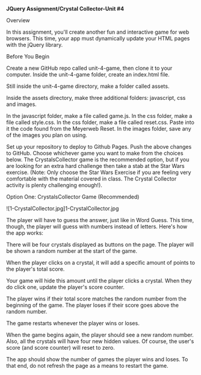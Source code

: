 **JQuery Assignment/Crystal Collector-Unit #4**


Overview

In this assignment, you'll create another fun and interactive game for web browsers. This time, your app must dynamically update your HTML pages with the jQuery library.

Before You Begin


Create a new GitHub repo called unit-4-game, then clone it to your computer.
Inside the unit-4-game folder, create an index.html file.

Still inside the unit-4-game directory, make a folder called assets.


Inside the assets directory, make three additional folders: javascript, css and images.


In the javascript folder, make a file called game.js.
In the css folder, make a file called style.css.
In the css folder, make a file called reset.css. Paste into it the code found from the Meyerweb Reset.
In the images folder, save any of the images you plan on using.




Set up your repository to deploy to Github Pages.
Push the above changes to GitHub. 
Choose whichever game you want to make from the choices below. The CrystalsCollector game is the recommended option, but if you are looking for an extra hard challenge then take a stab at the Star Wars exercise. (Note: Only choose the Star Wars Exercise if you are feeling very comfortable with the material covered in class. The Crystal Collector activity is plenty challenging enough!).



Option One: CrystalsCollector Game (Recommended)



![1-CrystalCollector.jpg]1-CrystalCollector.jpg



The player will have to guess the answer, just like in Word Guess. This time, though, the player will guess with numbers instead of letters. 
Here's how the app works:



There will be four crystals displayed as buttons on the page.
The player will be shown a random number at the start of the game.

When the player clicks on a crystal, it will add a specific amount of points to the player's total score. 


Your game will hide this amount until the player clicks a crystal.
When they do click one, update the player's score counter.


The player wins if their total score matches the random number from the beginning of the game.
The player loses if their score goes above the random number.

The game restarts whenever the player wins or loses.


When the game begins again, the player should see a new random number. Also, all the crystals will have four new hidden values. Of course, the user's score (and score counter) will reset to zero.


The app should show the number of games the player wins and loses. To that end, do not refresh the page as a means to restart the game.
